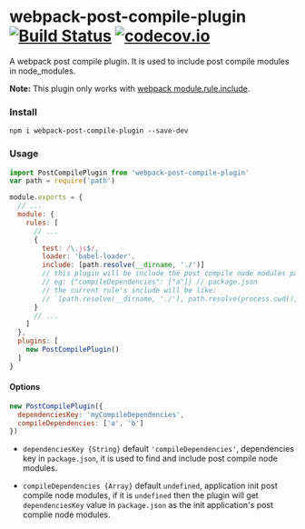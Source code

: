 # webpack-post-compile-plugin [![Build Status](https://travis-ci.org/dolymood/webpack-post-compile-plugin.svg?branch=master)](https://travis-ci.org/dolymood/webpack-post-compile-plugin?branch=master) [![codecov.io](http://codecov.io/github/dolymood/webpack-post-compile-plugin/coverage.svg?branch=master)](http://codecov.io/github/dolymood/webpack-post-compile-plugin?branch=master)

A webpack post compile plugin. It is used to include post compile modules in node_modules.

__Note:__ This plugin only works with [webpack module.rule.include](https://webpack.js.org/configuration/module/#rule-include).

### Install

```shell
npm i webpack-post-compile-plugin --save-dev
```

### Usage

```js
import PostCompilePlugin from 'webpack-post-compile-plugin'
var path = require('path')

module.exports = {
  // ...
  module: {
    rules: [
      // ...
      {
        test: /\.js$/,
        loader: 'babel-loader',
        include: [path.resolve(__dirname, './')]
        // this plugin will be include the post compile node modules path
        // eg: {"compileDependencies": ["a"]} // package.json
        // the current rule's include will be like: 
        // `[path.resolve(__dirname, './'), path.resolve(process.cwd(), 'node_modules/a')]`
      }
      // ...
    ]
  },
  plugins: [
    new PostCompilePlugin()
  ]
}
```

#### Options

```js
new PostCompilePlugin({
  dependenciesKey: 'myCompileDependencies',
  compileDependencies: ['a', 'b']
})
```

* `dependenciesKey {String}` default `'compileDependencies'`, dependencies key in `package.json`, it is used to find and include post compile node modules.

* `compileDependencies {Array}` default `undefined`, application init post compile node modules, if it is `undefined` then the plugin will get `dependenciesKey` value in `package.json` as the init application's post complie node modules.
